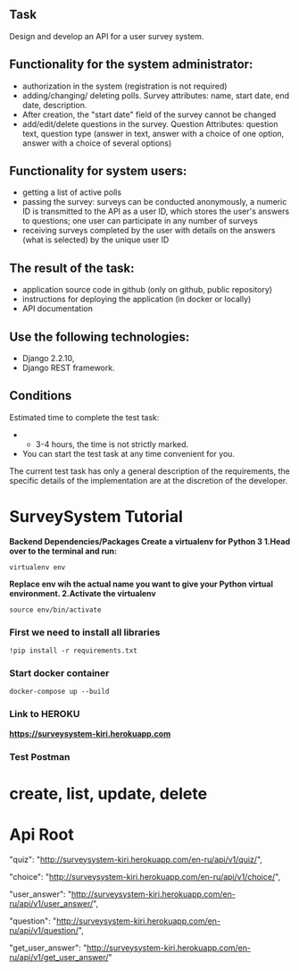 
## **Task**

Design and develop an API for a user survey system.


## **Functionality for the system administrator:**

- authorization in the system (registration is not required)
- adding/changing/ deleting polls. Survey attributes: name, start date, end date, description. 
- After creation, the "start date" field of the survey cannot be changed
- add/edit/delete questions in the survey. Question Attributes: question text, question type (answer in text, answer with a choice of one option, answer with a choice of several options)

## **Functionality for system users:**

- getting a list of active polls
- passing the survey: surveys can be conducted anonymously, a numeric ID is transmitted to the API as a user ID, which stores the user's answers to questions; one user can participate in any number of surveys
- receiving surveys completed by the user with details on the answers (what is selected) by the unique user ID

## **The result of the task:**

- application source code in github (only on github, public repository)
- instructions for deploying the application (in docker or locally)
- API documentation

## **Use the following technologies:**
- Django 2.2.10, 
- Django REST framework.

## **Conditions**

Estimated time to complete the test task:
- - 3-4 hours, the time is not strictly marked.
- You can start the test task at any time convenient for you.

The current test task has only a general description of the requirements, the specific details of the implementation are at the discretion of the developer.

# SurveySystem Tutorial
**Backend Dependencies/Packages
Create a virtualenv for Python 3
1.Head over to the terminal and run:**
```
virtualenv env 
```
**Replace env wih the actual name you want to give your Python virtual environment.
2.Activate the virtualenv**
```
source env/bin/activate
```

<h3>First we need to install all libraries
</h3>

```
!pip install -r requirements.txt
```
<h3> Start docker container</h3>

```
docker-compose up --build
```
<h3> Link to HEROKU</h3> 

**https://surveysystem-kiri.herokuapp.com**

<h3> Test Postman</h3>  

# create, list, update, delete

# Api Root
"quiz": "http://surveysystem-kiri.herokuapp.com/en-ru/api/v1/quiz/",

"choice": "http://surveysystem-kiri.herokuapp.com/en-ru/api/v1/choice/",

"user_answer": "http://surveysystem-kiri.herokuapp.com/en-ru/api/v1/user_answer/",

"question": "http://surveysystem-kiri.herokuapp.com/en-ru/api/v1/question/",

"get_user_answer": "http://surveysystem-kiri.herokuapp.com/en-ru/api/v1/get_user_answer/"


